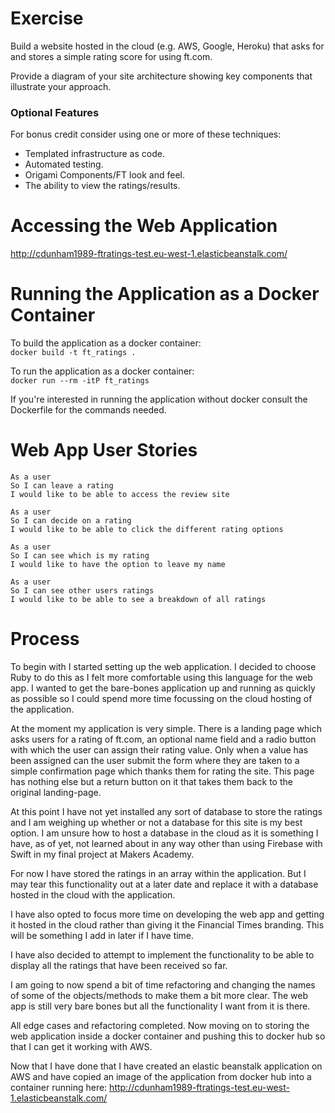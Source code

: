 # Exercise

Build a website hosted in the cloud (e.g. AWS, Google, Heroku) that asks for and stores a simple rating score for using ft.com.

Provide a diagram of your site architecture showing key components that illustrate your approach.


### Optional Features
For bonus credit consider using one or more of these techniques:  
- Templated infrastructure as code.  
- Automated testing.
- Origami  Components/FT look and feel.
- The ability to view the ratings/results.

# Accessing the Web Application

http://cdunham1989-ftratings-test.eu-west-1.elasticbeanstalk.com/
   
# Running the Application as a Docker Container

To build the application as a docker container:  
`docker build -t ft_ratings .`

To run the application as a docker container:  
`docker run --rm -itP ft_ratings`

If you're interested in running the application without docker consult the Dockerfile for the commands needed.

# Web App User Stories

```
As a user
So I can leave a rating
I would like to be able to access the review site

As a user
So I can decide on a rating
I would like to be able to click the different rating options

As a user
So I can see which is my rating
I would like to have the option to leave my name

As a user
So I can see other users ratings
I would like to be able to see a breakdown of all ratings
```


# Process

To begin with I started setting up the web application. I decided to choose Ruby to do this as I felt more comfortable using this language for the web app. I wanted to get the bare-bones application up and running as quickly as possible so I could spend more time focussing on the cloud hosting of the application.

At the moment my application is very simple. There is a landing page which asks users for a rating of ft.com, an optional name field and a radio button with which the user can assign their rating value. Only when a value has been assigned can the user submit the form where they are taken to a simple confirmation page which thanks them for rating the site. This page has nothing else but a return button on it that takes them back to the original landing-page.

At this point I have not yet installed any sort of database to store the ratings and I am weighing up whether or not a database for this site is my best option. I am unsure how to host a database in the cloud as it is something I have, as of yet, not learned about in any way other than using Firebase with Swift in my final project at Makers Academy.

For now I have stored the ratings in an array within the application. But I may tear this functionality out at a later date and replace it with a database hosted in the cloud with the application.

I have also opted to focus more time on developing the web app and getting it hosted in the cloud rather than giving it the Financial Times branding. This will be something I add in later if I have time.

I have also decided to attempt to implement the functionality to be able to display all the ratings that have been received so far.

I am going to now spend a bit of time refactoring and changing the names of some of the objects/methods to make them a bit more clear. The web app is still very bare bones but all the functionality I want from it is there.

All edge cases and refactoring completed. Now moving on to storing the web application inside a docker container and pushing this to docker hub so that I can get it working with AWS.

Now that I have done that I have created an elastic beanstalk application on AWS and have copied an image of the application from docker hub into a container running here: http://cdunham1989-ftratings-test.eu-west-1.elasticbeanstalk.com/